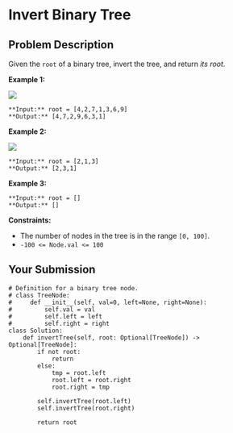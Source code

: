 # Invert Binary Tree

## Problem Description

Given the `root` of a binary tree, invert the tree, and return _its root_.



**Example 1:**

![](https://assets.leetcode.com/uploads/2021/03/14/invert1-tree.jpg)

    
    
    **Input:** root = [4,2,7,1,3,6,9]
    **Output:** [4,7,2,9,6,3,1]
    

**Example 2:**

![](https://assets.leetcode.com/uploads/2021/03/14/invert2-tree.jpg)

    
    
    **Input:** root = [2,1,3]
    **Output:** [2,3,1]
    

**Example 3:**

    
    
    **Input:** root = []
    **Output:** []
    



**Constraints:**

  * The number of nodes in the tree is in the range `[0, 100]`.
  * `-100 <= Node.val <= 100`



## Your Submission

```python3
# Definition for a binary tree node.
# class TreeNode:
#     def __init__(self, val=0, left=None, right=None):
#         self.val = val
#         self.left = left
#         self.right = right
class Solution:
    def invertTree(self, root: Optional[TreeNode]) -> Optional[TreeNode]:
        if not root:
            return
        else:
            tmp = root.left
            root.left = root.right
            root.right = tmp

        self.invertTree(root.left)
        self.invertTree(root.right)

        return root

        
```
